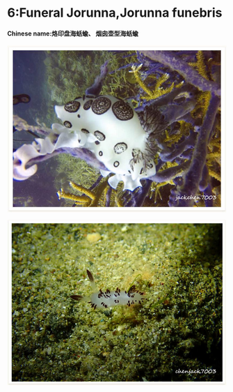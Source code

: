 # 6:Funeral Jorunna,Jorunna funebris

#### Chinese name:烙印盘海蛞蝓、 烟囱壶型海蛞蝓

![](../../.gitbook/assets/jorunna-funebris.jpg)

![juvenile](../../.gitbook/assets/jorunna-funebris-juvenile.jpg)

